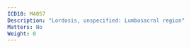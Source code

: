 ```yaml
---
ICD10: M4057
Description: "Lordosis, unspecified: Lumbosacral region"
Matters: No
Weight: 0
---
```


